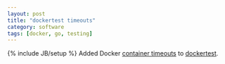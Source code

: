 ```yaml
---
layout: post
title: "dockertest timeouts"
category: software
tags: [docker, go, testing]
---
```

{% include JB/setup %}
Added Docker [container timeouts](https://github.com/ory/dockertest/pull/133) to [dockertest](https://github.com/ory/dockertest).